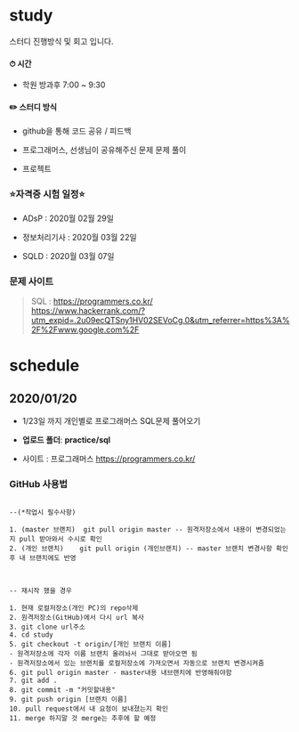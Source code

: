 # study

스터디 진행방식 및 회고 입니다.


#### ⏱ 시간

- 학원 방과후 7:00 ~ 9:30

#### ✏️ 스터디 방식

- github을 통해 코드 공유 / 피드백

- 프로그래머스, 선생님이 공유해주신 문제 문제 풀이

- 프로젝트

### ⭐️자격증 시험 일정⭐️

- ADsP        :   2020월 02월 29일

- 정보처리기사 :   2020월 03월 22일 

- SQLD        :   2020월 03월 07일     

### 문제 사이트


> SQL : <https://programmers.co.kr/>  
        <https://www.hackerrank.com/?utm_expid=.2u09ecQTSny1HV02SEVoCg.0&utm_referrer=https%3A%2F%2Fwww.google.com%2F>

# schedule

## 2020/01/20

- 1/23일 까지 개인별로 프로그래머스 SQL문제 풀어오기

- __업로드 폴더__: __practice/sql__

- 사이트 : 프로그래머스 <https://programmers.co.kr/>




### GitHub 사용법

```

--(*작업시 필수사항)

1. (master 브랜치)  git pull origin master -- 원격저장소에서 내용이 변경되었는지 pull 받아와서 수시로 확인
2. (개인 브랜치)    git pull origin (개인브랜치) -- master 브랜치 변경사항 확인후 내 브랜치에도 반영


```



```

-- 재시작 했을 경우

1. 현재 로컬저장소(개인 PC)의 repo삭제
2. 원격저장소(GitHub)에서 다시 url 복사
3. git clone url주소
4. cd study
5. git checkout -t origin/[개인 브랜치 이름] 
- 원격저장소에 각자 이름 브랜치 올려놔서 그대로 받아오면 됨
- 원격저장소에서 있는 브랜치를 로컬저장소에 가져오면서 자동으로 브랜치 변경시켜줌
6. git pull origin master - master내용 내브랜치에 반영해줘야함
7. git add .
8. git commit -m "커밋할내용"
9. git push origin [브랜치 이름]
10. pull request에서 내 요청이 보내졌는지 확인
11. merge 하지말 것 merge는 추후에 할 예정


```



